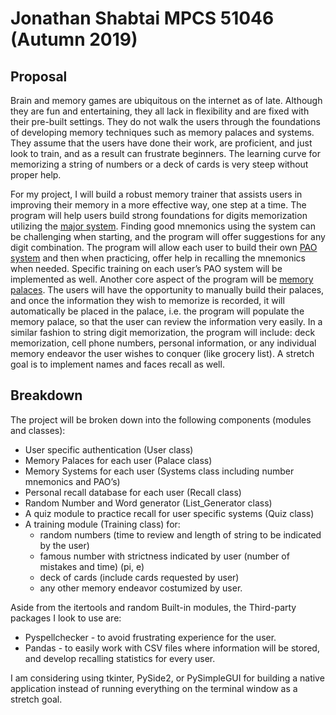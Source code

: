 # Jonathan Shabtai MPCS 51046 (Autumn 2019)

## Proposal
Brain and memory games are ubiquitous on the internet as of late. Although they are fun and entertaining, they all lack in flexibility and are fixed with their pre-built settings. They do not walk the users through the foundations of developing memory techniques such as memory palaces and systems. They assume that the users have done their work, are proficient, and just look to train, and as a result can frustrate beginners. The learning curve for memorizing a string of numbers or a deck of cards is very steep without proper help.

For my project, I will build a robust memory trainer that assists users in improving their memory in a more effective way, one step at a time. The program will help users build strong foundations for digits memorization utilizing the [major system](https://en.wikipedia.org/wiki/Mnemonic_major_system). Finding good mnemonics using the system can be challenging when starting, and the program will offer suggestions for any digit combination. The program will allow each user to build their own [PAO system](https://artofmemory.com/wiki/Person-Action-Object_(PAO)_System) and then when practicing, offer help in recalling the mnemonics when needed. Specific training on each user’s PAO system will be implemented as well. Another core aspect of the program will be [memory palaces](https://en.wikipedia.org/wiki/Method_of_loci). The users will have the opportunity to manually build their palaces, and once the information they wish to memorize is recorded, it will automatically be placed in the palace, i.e. the program will populate the memory palace, so that the user can review the information very easily.
In a similar fashion to string digit memorization, the program will include: deck memorization, cell phone numbers, personal information, or any individual memory endeavor the user wishes to conquer (like grocery list). A stretch goal is to implement names and faces recall as well.

## Breakdown
The project will be broken down into the following components (modules and classes):
* User specific authentication (User class)
* Memory Palaces for each user (Palace class)
* Memory Systems for each user (Systems class including number mnemonics and PAO’s)
* Personal recall database for each user (Recall class)
* Random Number and Word generator (List_Generator class)
* A quiz module to practice recall for user specific systems (Quiz class)
* A training module (Training class) for:
  * random numbers (time to review and length of string to be indicated by the user)
  * famous number with strictness indicated by user (number of mistakes and time) (pi, e)
  * deck of cards (include cards requested by user)
  * any other memory endeavor costumized by user.

Aside from the itertools and random Built-in modules, the Third-party packages I look to use are:
* Pyspellchecker - to avoid frustrating experience for the user.
* Pandas - to easily work with CSV files where information will be stored, and develop recalling statistics for every user.

I am considering using tkinter, PySide2, or PySimpleGUI for building a native application instead of running everything on the terminal window as a stretch goal.

